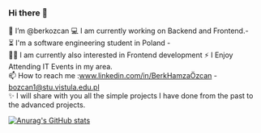 ### Hi there 👋



 👋  I’m @berkozcan
 💻 I am currently working on Backend and Frontend.-  
 ⏳ I'm a software engineering student in Poland -      
 👨‍💻 I am currently also interested in Frontend development
 ⚡ I Enjoy Attending IT Events in my area.  
 📫 How to reach me :www.linkedin.com/in/BerkHamzaÖzcan - bozcan1@stu.vistula.edu.pl   
 ✨  I will share with you all the simple projects I have done from the past to the advanced projects.
 
 [![Anurag's GitHub stats](https://github-readme-stats.vercel.app/api?username=berkozcan)](https://github.com/anuraghazra/github-readme-stats)
 
 
<!--
**berkozcan/berkozcan** is a ✨ _special_ ✨ repository because its `README.md` (this file) appears on your GitHub profile.

Here are some ideas to get you started:

- 🔭 I’m currently working on ...
- 🌱 I’m currently learning ...
- 👯 I’m looking to collaborate on ...
- 🤔 I’m looking for help with ...
- 💬 Ask me about ...
- 📫 How to reach me: ...
- 😄 Pronouns: ...
- ⚡ Fun fact: ...
-->
